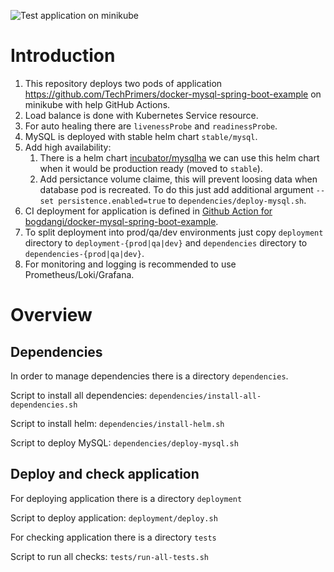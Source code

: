 ![Test application on minikube](https://github.com/bogdangi/poc-minikube-docker-mysql-spring-boot-example/workflows/Test%20application%20on%20minikube/badge.svg)

# Introduction

1. This repository deploys two pods of application https://github.com/TechPrimers/docker-mysql-spring-boot-example on minikube with help GitHub Actions.
2. Load balance is done with Kubernetes Service resource.
3. For auto healing there are `livenessProbe` and `readinessProbe`.
4. MySQL is deployed with stable helm chart `stable/mysql`.
5. Add high availability:
    1. There is a helm chart [incubator/mysqlha](https://github.com/helm/charts/tree/master/incubator/mysqlha) we can use this helm chart when it would be production ready (moved to `stable`).
    2. Add persictance volume claime, this will prevent loosing data when database pod is recreated.  To do this just add additional argument `--set persistence.enabled=true` to `dependencies/deploy-mysql.sh`.
6. CI deployment for application is defined in [Github Action for bogdangi/docker-mysql-spring-boot-example](https://github.com/bogdangi/docker-mysql-spring-boot-example/blob/master/.github/workflows/java.yml).
7. To split deployment into prod/qa/dev environments just copy `deployment` directory to `deployment-{prod|qa|dev}` and `dependencies` directory to `dependencies-{prod|qa|dev}`.
8. For monitoring and logging is recommended to use Prometheus/Loki/Grafana.


# Overview

## Dependencies

In order to manage dependencies there is a directory `dependencies`.

Script to install all dependencies: `dependencies/install-all-dependencies.sh`

Script to install helm: `dependencies/install-helm.sh`

Script to deploy MySQL: `dependencies/deploy-mysql.sh`


## Deploy and check application

For deploying application there is a directory `deployment`

Script to deploy application: `deployment/deploy.sh`

For checking application there is a directory `tests`

Script to run all checks: `tests/run-all-tests.sh`
